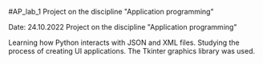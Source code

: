 #AP_lab_1
Project on the discipline "Application programming"

Date: 24.10.2022 Project on the discipline "Application programming"

Learning how Python interacts with JSON and XML files. Studying the process of creating UI applications. The Tkinter graphics library was used.
